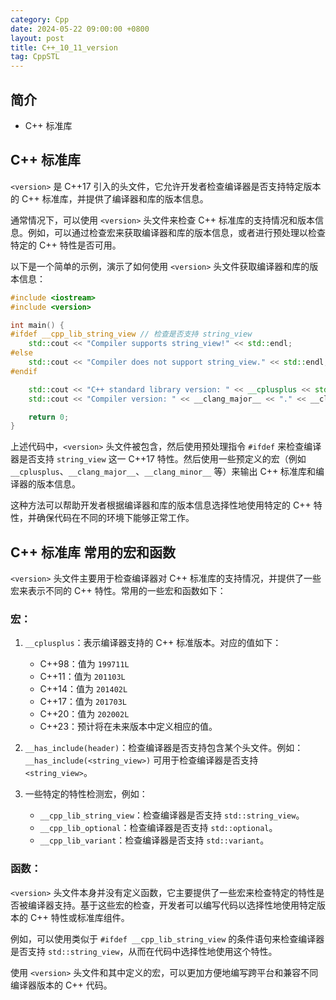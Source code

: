 ```yaml
---
category: Cpp
date: 2024-05-22 09:00:00 +0800
layout: post
title: C++_10_11_version
tag: CppSTL
---
```

## 简介

+ C++ <version>标准库

## C++ <version>标准库

`<version>` 是 C++17 引入的头文件，它允许开发者检查编译器是否支持特定版本的 C++ 标准库，并提供了编译器和库的版本信息。

通常情况下，可以使用 `<version>` 头文件来检查 C++ 标准库的支持情况和版本信息。例如，可以通过检查宏来获取编译器和库的版本信息，或者进行预处理以检查特定的 C++ 特性是否可用。

以下是一个简单的示例，演示了如何使用 `<version>` 头文件获取编译器和库的版本信息：

```cpp
#include <iostream>
#include <version>

int main() {
#ifdef __cpp_lib_string_view // 检查是否支持 string_view
    std::cout << "Compiler supports string_view!" << std::endl;
#else
    std::cout << "Compiler does not support string_view." << std::endl;
#endif

    std::cout << "C++ standard library version: " << __cplusplus << std::endl; // 输出 C++ 标准库版本
    std::cout << "Compiler version: " << __clang_major__ << "." << __clang_minor__ << "." << __clang_patchlevel__ << std::endl; // 输出编译器版本

    return 0;
}
```

上述代码中，`<version>` 头文件被包含，然后使用预处理指令 `#ifdef` 来检查编译器是否支持 `string_view` 这一 C++17 特性。然后使用一些预定义的宏（例如 `__cplusplus`、`__clang_major__`、`__clang_minor__` 等）来输出 C++ 标准库和编译器的版本信息。

这种方法可以帮助开发者根据编译器和库的版本信息选择性地使用特定的 C++ 特性，并确保代码在不同的环境下能够正常工作。

## C++ <version>标准库 常用的宏和函数

`<version>` 头文件主要用于检查编译器对 C++ 标准库的支持情况，并提供了一些宏来表示不同的 C++ 特性。常用的一些宏和函数如下：

### 宏：

1. `__cplusplus`：表示编译器支持的 C++ 标准版本。对应的值如下：
   - C++98：值为 `199711L`
   - C++11：值为 `201103L`
   - C++14：值为 `201402L`
   - C++17：值为 `201703L`
   - C++20：值为 `202002L`
   - C++23：预计将在未来版本中定义相应的值。

2. `__has_include(header)`：检查编译器是否支持包含某个头文件。例如：`__has_include(<string_view>)` 可用于检查编译器是否支持 `<string_view>`。

3. 一些特定的特性检测宏，例如：
   - `__cpp_lib_string_view`：检查编译器是否支持 `std::string_view`。
   - `__cpp_lib_optional`：检查编译器是否支持 `std::optional`。
   - `__cpp_lib_variant`：检查编译器是否支持 `std::variant`。

### 函数：

`<version>` 头文件本身并没有定义函数，它主要提供了一些宏来检查特定的特性是否被编译器支持。基于这些宏的检查，开发者可以编写代码以选择性地使用特定版本的 C++ 特性或标准库组件。

例如，可以使用类似于 `#ifdef __cpp_lib_string_view` 的条件语句来检查编译器是否支持 `std::string_view`，从而在代码中选择性地使用这个特性。

使用 `<version>` 头文件和其中定义的宏，可以更加方便地编写跨平台和兼容不同编译器版本的 C++ 代码。